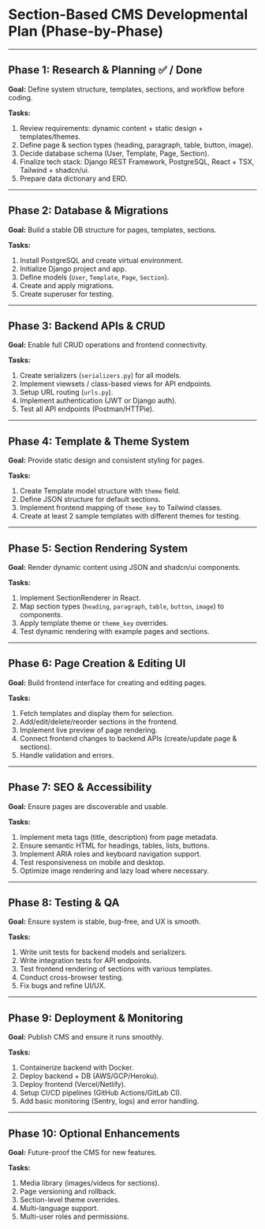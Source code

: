 # **Section-Based CMS Developmental Plan (Phase-by-Phase)**

---

## **Phase 1: Research & Planning** ✅ / Done

**Goal:** Define system structure, templates, sections, and workflow before coding.

**Tasks:**

1. Review requirements: dynamic content + static design + templates/themes.
2. Define page & section types (heading, paragraph, table, button, image).
3. Decide database schema (User, Template, Page, Section).
4. Finalize tech stack: Django REST Framework, PostgreSQL, React + TSX, Tailwind + shadcn/ui.
5. Prepare data dictionary and ERD.

---

## **Phase 2: Database & Migrations** 

**Goal:** Build a stable DB structure for pages, templates, sections.

**Tasks:**

1. Install PostgreSQL and create virtual environment.
2. Initialize Django project and app.
3. Define models (`User`, `Template`, `Page`, `Section`).
4. Create and apply migrations.
5. Create superuser for testing.

---

## **Phase 3: Backend APIs & CRUD**

**Goal:** Enable full CRUD operations and frontend connectivity.

**Tasks:**

1. Create serializers (`serializers.py`) for all models.
2. Implement viewsets / class-based views for API endpoints.
3. Setup URL routing (`urls.py`).
4. Implement authentication (JWT or Django auth).
5. Test all API endpoints (Postman/HTTPie).

---

## **Phase 4: Template & Theme System**

**Goal:** Provide static design and consistent styling for pages.

**Tasks:**

1. Create Template model structure with `theme` field.
2. Define JSON structure for default sections.
3. Implement frontend mapping of `theme_key` to Tailwind classes.
4. Create at least 2 sample templates with different themes for testing.

---

## **Phase 5: Section Rendering System**

**Goal:** Render dynamic content using JSON and shadcn/ui components.

**Tasks:**

1. Implement SectionRenderer in React.
2. Map section types (`heading`, `paragraph`, `table`, `button`, `image`) to components.
3. Apply template theme or `theme_key` overrides.
4. Test dynamic rendering with example pages and sections.

---

## **Phase 6: Page Creation & Editing UI**

**Goal:** Build frontend interface for creating and editing pages.

**Tasks:**

1. Fetch templates and display them for selection.
2. Add/edit/delete/reorder sections in the frontend.
3. Implement live preview of page rendering.
4. Connect frontend changes to backend APIs (create/update page & sections).
5. Handle validation and errors.

---

## **Phase 7: SEO & Accessibility**

**Goal:** Ensure pages are discoverable and usable.

**Tasks:**

1. Implement meta tags (title, description) from page metadata.
2. Ensure semantic HTML for headings, tables, lists, buttons.
3. Implement ARIA roles and keyboard navigation support.
4. Test responsiveness on mobile and desktop.
5. Optimize image rendering and lazy load where necessary.

---

## **Phase 8: Testing & QA**

**Goal:** Ensure system is stable, bug-free, and UX is smooth.

**Tasks:**

1. Write unit tests for backend models and serializers.
2. Write integration tests for API endpoints.
3. Test frontend rendering of sections with various templates.
4. Conduct cross-browser testing.
5. Fix bugs and refine UI/UX.

---

## **Phase 9: Deployment & Monitoring**

**Goal:** Publish CMS and ensure it runs smoothly.

**Tasks:**

1. Containerize backend with Docker.
2. Deploy backend + DB (AWS/GCP/Heroku).
3. Deploy frontend (Vercel/Netlify).
4. Setup CI/CD pipelines (GitHub Actions/GitLab CI).
5. Add basic monitoring (Sentry, logs) and error handling.

---

## **Phase 10: Optional Enhancements**

**Goal:** Future-proof the CMS for new features.

**Tasks:**

1. Media library (images/videos for sections).
2. Page versioning and rollback.
3. Section-level theme overrides.
4. Multi-language support.
5. Multi-user roles and permissions.
